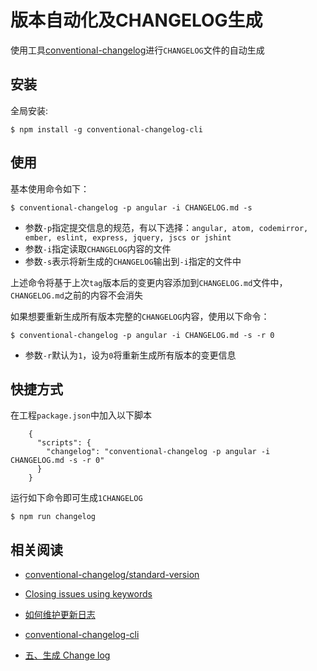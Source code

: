 
# 版本自动化及CHANGELOG生成

使用工具[conventional-changelog](https://www.npmjs.com/package/conventional-changelog)进行`CHANGELOG`文件的自动生成

## 安装

全局安装:

```
$ npm install -g conventional-changelog-cli
```

## 使用

基本使用命令如下：

```
$ conventional-changelog -p angular -i CHANGELOG.md -s
```

* 参数`-p`指定提交信息的规范，有以下选择：`angular, atom, codemirror, ember, eslint, express, jquery, jscs or jshint`
* 参数`-i`指定读取`CHANGELOG`内容的文件
* 参数`-s`表示将新生成的`CHANGELOG`输出到`-i`指定的文件中

上述命令将基于上次`tag`版本后的变更内容添加到`CHANGELOG.md`文件中，`CHANGELOG.md`之前的内容不会消失

如果想要重新生成所有版本完整的`CHANGELOG`内容，使用以下命令：

```
$ conventional-changelog -p angular -i CHANGELOG.md -s -r 0
```

* 参数`-r`默认为`1`，设为`0`将重新生成所有版本的变更信息

## 快捷方式

在工程`package.json`中加入以下脚本

```
    {
      "scripts": {
        "changelog": "conventional-changelog -p angular -i CHANGELOG.md -s -r 0"
      }
    }
```

运行如下命令即可生成`1CHANGELOG`

```
$ npm run changelog
```

## 相关阅读

* [conventional-changelog/standard-version](https://github.com/conventional-changelog/standard-version)

* [Closing issues using keywords](https://help.github.com/en/articles/closing-issues-using-keywords)

* [如何维护更新日志](https://keepachangelog.com/zh-CN/1.0.0/)

* [conventional-changelog-cli](https://www.cnblogs.com/zivxiaowei/p/10089201.html)

* [五、生成 Change log](http://www.ruanyifeng.com/blog/2016/01/commit_message_change_log.html)